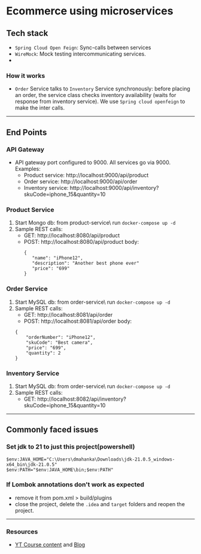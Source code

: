 # Ecommerce using microservices
## Tech stack
* `Spring Cloud Open Feign`: Sync-calls between services
* `WireMock`: Mock testing intercommunicating services.
* 
### How it works
* `Order` Service talks to `Inventory` Service synchronously: before placing an order, the service class checks inventory availability (waits for response from inventory service). We use `Spring cloud openfeign` to make the inter calls.

---
## End Points
### API Gateway
* API gateway port configured to 9000. All services go via 9000. Examples: 
  * Product service: http://localhost:9000/api/product
  * Order service: http://localhost:9000/api/order
  * Inventory service: http://localhost:9000/api/inventory?skuCode=iphone_15&quantity=10
### Product Service
1. Start Mongo db: from product-service\ run
```docker-compose up -d```
2. Sample REST calls:
   * GET: http://localhost:8080/api/product 
   * POST: http://localhost:8080/api/product
     body:
     ```
     {
        "name": "iPhone12",
        "description": "Another best phone ever"
        "price": "699"
     }
     ```
     

### Order Service
1. Start MySQL db: from order-service\ run
   ```docker-compose up -d```
2. Sample REST calls:
    * GET: http://localhost:8081/api/order
    * POST: http://localhost:8081/api/order
      body: 
   ```
   {
       "orderNumber": "iPhone12",
       "skuCode": "Best camera",
       "price": "699",
       "quantity": 2
   }
   ```
### Inventory Service
1. Start MySQL db: from order-service\ run
   ```docker-compose up -d```
2. Sample REST calls:
    * GET: http://localhost:8082/api/inventory?skuCode=iphone_15&quantity=10
   

---
## Commonly faced issues
### Set jdk to 21 to just this project(powershell)
```
$env:JAVA_HOME="C:\Users\dmahanka\Downloads\jdk-21.0.5_windows-x64_bin\jdk-21.0.5"
$env:PATH="$env:JAVA_HOME\bin;$env:PATH"
```
### If Lombok annotations don't work as expected
- remove it from pom.xml > build/plugins
- close the project, delete the `.idea` and `target` folders and reopen the project.

---
### Resources
* [YT Course content](https://www.youtube.com/watch?v=yn_stY3HCr8) and  [Blog](https://programmingtechie.com/articles/spring-boot-microservices-tutorial) 
